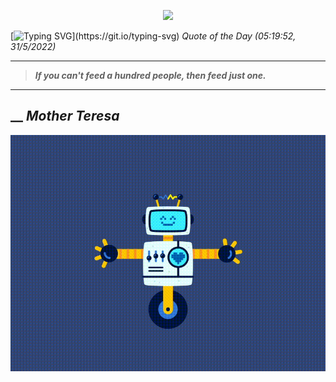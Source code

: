<p align='center'><img src='https://komarev.com/ghpvc/?username=hungpurdie&label=Total+Vistors&color=brightgreen&style=plastic'></p> 


 [![Typing SVG](https://readme-typing-svg.herokuapp.com?font=Press+Start+2P&color=C2F784&size=35&width=900&height=100&lines=Hello+World%2C+I'm+Hung+!)](https://git.io/typing-svg) 
 _Quote of the Day (05:19:52, 31/5/2022)_
___
>**_If you can't feed a hundred people, then feed just one._**
___
## __ **_Mother Teresa_** 
<p align="center"><img src="src/assets/images/robot-dancing-dribble.gif"/></p>